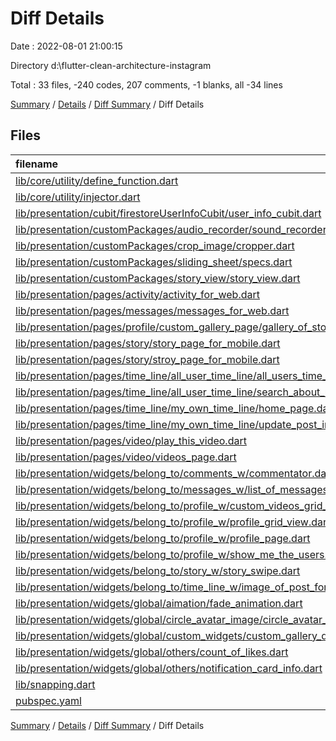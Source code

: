 # Diff Details

Date : 2022-08-01 21:00:15

Directory d:\\flutter-clean-architecture-instagram

Total : 33 files,  -240 codes, 207 comments, -1 blanks, all -34 lines

[Summary](results.md) / [Details](details.md) / [Diff Summary](diff.md) / Diff Details

## Files
| filename | language | code | comment | blank | total |
| :--- | :--- | ---: | ---: | ---: | ---: |
| [lib/core/utility/define_function.dart](/lib/core/utility/define_function.dart) | Dart | -1 | -1 | -1 | -3 |
| [lib/core/utility/injector.dart](/lib/core/utility/injector.dart) | Dart | -2 | -1 | 0 | -3 |
| [lib/presentation/cubit/firestoreUserInfoCubit/user_info_cubit.dart](/lib/presentation/cubit/firestoreUserInfoCubit/user_info_cubit.dart) | Dart | -1 | 0 | 0 | -1 |
| [lib/presentation/customPackages/audio_recorder/sound_recorder_notifier.dart](/lib/presentation/customPackages/audio_recorder/sound_recorder_notifier.dart) | Dart | -1 | 0 | 0 | -1 |
| [lib/presentation/customPackages/crop_image/cropper.dart](/lib/presentation/customPackages/crop_image/cropper.dart) | Dart | -204 | 203 | 0 | -1 |
| [lib/presentation/customPackages/sliding_sheet/specs.dart](/lib/presentation/customPackages/sliding_sheet/specs.dart) | Dart | 0 | 3 | 0 | 3 |
| [lib/presentation/customPackages/story_view/story_view.dart](/lib/presentation/customPackages/story_view/story_view.dart) | Dart | -2 | 0 | 0 | -2 |
| [lib/presentation/pages/activity/activity_for_web.dart](/lib/presentation/pages/activity/activity_for_web.dart) | Dart | -3 | 0 | 0 | -3 |
| [lib/presentation/pages/messages/messages_for_web.dart](/lib/presentation/pages/messages/messages_for_web.dart) | Dart | 0 | 1 | 0 | 1 |
| [lib/presentation/pages/profile/custom_gallery_page/gallery_of_story.dart](/lib/presentation/pages/profile/custom_gallery_page/gallery_of_story.dart) | Dart | -4 | 0 | 0 | -4 |
| [lib/presentation/pages/story/story_page_for_mobile.dart](/lib/presentation/pages/story/story_page_for_mobile.dart) | Dart | 342 | 0 | 26 | 368 |
| [lib/presentation/pages/story/stroy_page_for_mobile.dart](/lib/presentation/pages/story/stroy_page_for_mobile.dart) | Dart | -342 | 0 | -26 | -368 |
| [lib/presentation/pages/time_line/all_user_time_line/all_users_time_line.dart](/lib/presentation/pages/time_line/all_user_time_line/all_users_time_line.dart) | Dart | -1 | 0 | 0 | -1 |
| [lib/presentation/pages/time_line/all_user_time_line/search_about_user.dart](/lib/presentation/pages/time_line/all_user_time_line/search_about_user.dart) | Dart | -1 | 0 | 0 | -1 |
| [lib/presentation/pages/time_line/my_own_time_line/home_page.dart](/lib/presentation/pages/time_line/my_own_time_line/home_page.dart) | Dart | -1 | 0 | 0 | -1 |
| [lib/presentation/pages/time_line/my_own_time_line/update_post_info.dart](/lib/presentation/pages/time_line/my_own_time_line/update_post_info.dart) | Dart | -1 | 0 | 0 | -1 |
| [lib/presentation/pages/video/play_this_video.dart](/lib/presentation/pages/video/play_this_video.dart) | Dart | -1 | 0 | 0 | -1 |
| [lib/presentation/pages/video/videos_page.dart](/lib/presentation/pages/video/videos_page.dart) | Dart | -1 | 0 | 0 | -1 |
| [lib/presentation/widgets/belong_to/comments_w/commentator.dart](/lib/presentation/widgets/belong_to/comments_w/commentator.dart) | Dart | -1 | 0 | 0 | -1 |
| [lib/presentation/widgets/belong_to/messages_w/list_of_messages.dart](/lib/presentation/widgets/belong_to/messages_w/list_of_messages.dart) | Dart | -1 | 0 | 0 | -1 |
| [lib/presentation/widgets/belong_to/profile_w/custom_videos_grid_view.dart](/lib/presentation/widgets/belong_to/profile_w/custom_videos_grid_view.dart) | Dart | -1 | 0 | 0 | -1 |
| [lib/presentation/widgets/belong_to/profile_w/profile_grid_view.dart](/lib/presentation/widgets/belong_to/profile_w/profile_grid_view.dart) | Dart | -1 | 0 | 0 | -1 |
| [lib/presentation/widgets/belong_to/profile_w/profile_page.dart](/lib/presentation/widgets/belong_to/profile_w/profile_page.dart) | Dart | -2 | 0 | 0 | -2 |
| [lib/presentation/widgets/belong_to/profile_w/show_me_the_users.dart](/lib/presentation/widgets/belong_to/profile_w/show_me_the_users.dart) | Dart | -1 | 0 | 0 | -1 |
| [lib/presentation/widgets/belong_to/story_w/story_swipe.dart](/lib/presentation/widgets/belong_to/story_w/story_swipe.dart) | Dart | -1 | 0 | 0 | -1 |
| [lib/presentation/widgets/belong_to/time_line_w/image_of_post_for_time_line.dart](/lib/presentation/widgets/belong_to/time_line_w/image_of_post_for_time_line.dart) | Dart | -1 | 0 | 0 | -1 |
| [lib/presentation/widgets/global/aimation/fade_animation.dart](/lib/presentation/widgets/global/aimation/fade_animation.dart) | Dart | -3 | 0 | 0 | -3 |
| [lib/presentation/widgets/global/circle_avatar_image/circle_avatar_of_profile_image.dart](/lib/presentation/widgets/global/circle_avatar_image/circle_avatar_of_profile_image.dart) | Dart | -1 | 0 | 0 | -1 |
| [lib/presentation/widgets/global/custom_widgets/custom_gallery_display.dart](/lib/presentation/widgets/global/custom_widgets/custom_gallery_display.dart) | Dart | -1 | 0 | 0 | -1 |
| [lib/presentation/widgets/global/others/count_of_likes.dart](/lib/presentation/widgets/global/others/count_of_likes.dart) | Dart | -1 | 0 | 0 | -1 |
| [lib/presentation/widgets/global/others/notification_card_info.dart](/lib/presentation/widgets/global/others/notification_card_info.dart) | Dart | -1 | 0 | 0 | -1 |
| [lib/snapping.dart](/lib/snapping.dart) | Dart | 1 | 1 | 0 | 2 |
| [pubspec.yaml](/pubspec.yaml) | YAML | -1 | 1 | 0 | 0 |

[Summary](results.md) / [Details](details.md) / [Diff Summary](diff.md) / Diff Details